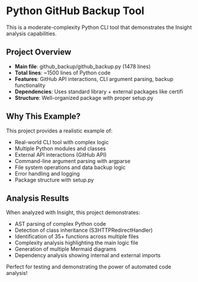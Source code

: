 # Python GitHub Backup Tool

This is a moderate-complexity Python CLI tool that demonstrates the Insight analysis capabilities.

## Project Overview
- **Main file**: github_backup/github_backup.py (1478 lines)  
- **Total lines**: ~1500 lines of Python code
- **Features**: GitHub API interactions, CLI argument parsing, backup functionality
- **Dependencies**: Uses standard library + external packages like certifi
- **Structure**: Well-organized package with proper setup.py

## Why This Example?
This project provides a realistic example of:
- Real-world CLI tool with complex logic
- Multiple Python modules and classes  
- External API interactions (GitHub API)
- Command-line argument parsing with argparse
- File system operations and data backup logic
- Error handling and logging
- Package structure with setup.py

## Analysis Results
When analyzed with Insight, this project demonstrates:
- AST parsing of complex Python code
- Detection of class inheritance (S3HTTPRedirectHandler)
- Identification of 35+ functions across multiple files
- Complexity analysis highlighting the main logic file
- Generation of multiple Mermaid diagrams
- Dependency analysis showing internal and external imports

Perfect for testing and demonstrating the power of automated code analysis!


